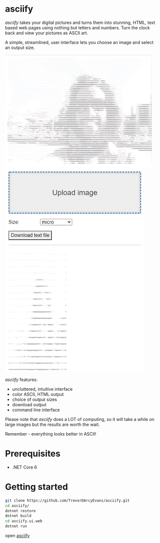 ﻿# asciify

_asciify_ takes your digital pictures and turns them into stunning, HTML, text based web pages
using nothing but letters and numbers.  Turn the clock back and view your pictures as ASCII art.

A simple, streamlined, user interface lets you choose an image and select an output size.

![](01-screenshot-cli.png)
![](02-screenshot-web.png)

_asciify_ features:
* uncluttered, intuitive interface
* color ASCII, HTML output
* choice of output sizes
* download output
* command line interface

Please note that _asciify_ does a LOT of computing, so it will take a while on large images
but the results are worth the wait.

Remember - everything looks better in ASCII!

# Prerequisites
* .NET Core 6

# Getting started
```bash
git clone https://github.com/TrevorDArcyEvans/asciify.git
cd asciify/
dotnet restore
dotnet build
cd asciify.ui.web
dotnet run
```
open [asciify](http://localhost:7115)
